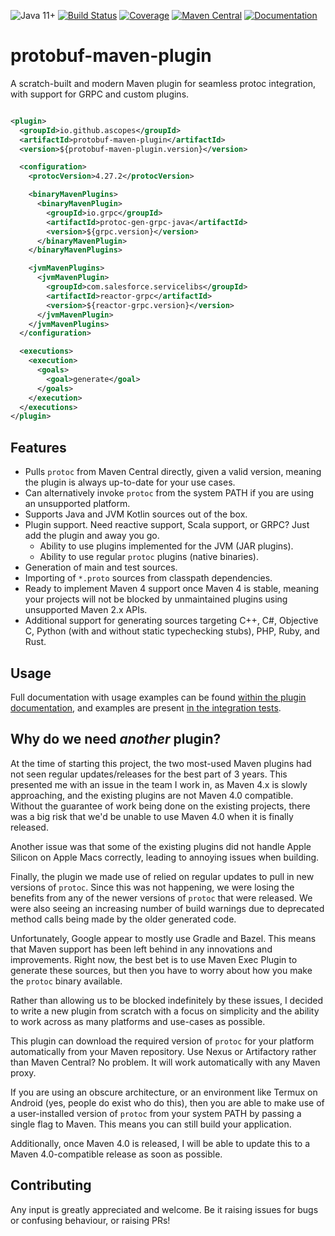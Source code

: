 ![Java 11+](https://img.shields.io/badge/Java-11+-blue?logo=openjdk&logoColor=white)
[![Build Status](https://github.com/ascopes/protobuf-maven-plugin/actions/workflows/build.yml/badge.svg?branch=main)](https://github.com/ascopes/protobuf-maven-plugin/actions/workflows/build.yml)
[![Coverage](https://img.shields.io/codecov/c/github/ascopes/protobuf-maven-plugin/main)](https://codecov.io/gh/ascopes/protobuf-maven-plugin)
[![Maven Central](https://img.shields.io/maven-central/v/io.github.ascopes/protobuf-maven-plugin)](https://central.sonatype.com/artifact/io.github.ascopes/protobuf-maven-plugin)
[![Documentation](https://img.shields.io/badge/Documentation-latest-blue?logo=apache-maven)](https://ascopes.github.io/protobuf-maven-plugin)

# protobuf-maven-plugin

A scratch-built and modern Maven plugin for seamless protoc integration, with support for GRPC and custom plugins.

```xml

<plugin>
  <groupId>io.github.ascopes</groupId>
  <artifactId>protobuf-maven-plugin</artifactId>
  <version>${protobuf-maven-plugin.version}</version>

  <configuration>
    <protocVersion>4.27.2</protocVersion>

    <binaryMavenPlugins>
      <binaryMavenPlugin>
        <groupId>io.grpc</groupId>
        <artifactId>protoc-gen-grpc-java</artifactId>
        <version>${grpc.version}</version>
      </binaryMavenPlugin>
    </binaryMavenPlugins>

    <jvmMavenPlugins>
      <jvmMavenPlugin>
        <groupId>com.salesforce.servicelibs</groupId>
        <artifactId>reactor-grpc</artifactId>
        <version>${reactor-grpc.version}</version>
      </jvmMavenPlugin>
    </jvmMavenPlugins>
  </configuration>

  <executions>
    <execution>
      <goals>
        <goal>generate</goal>
      </goals>
    </execution>
  </executions>
</plugin>
```

## Features

- Pulls `protoc` from Maven Central directly, given a valid version, meaning the plugin is always up-to-date for your use cases.
- Can alternatively invoke `protoc` from the system PATH if you are using an unsupported platform.
- Supports Java and JVM Kotlin sources out of the box.
- Plugin support. Need reactive support, Scala support, or GRPC? Just add the plugin and away you go.
  - Ability to use plugins implemented for the JVM (JAR plugins).
  - Ability to use regular `protoc` plugins (native binaries).
- Generation of main and test sources.
- Importing of `*.proto` sources from classpath dependencies.
- Ready to implement Maven 4 support once Maven 4 is stable, meaning your projects will not be blocked by unmaintained plugins using
  unsupported Maven 2.x APIs.
- Additional support for generating sources targeting C++, C#, Objective C, Python (with and without static typechecking stubs),
  PHP, Ruby, and Rust.

## Usage

Full documentation with usage examples can be found [within the plugin documentation](https://ascopes.github.io/protobuf-maven-plugin),
and  examples are present [in the integration tests](https://github.com/ascopes/protobuf-maven-plugin/tree/main/protobuf-maven-plugin/src/it).

## Why do we need _another_ plugin?

At the time of starting this project, the two most-used Maven plugins had not seen regular 
updates/releases for the best part of 3 years. This presented me with an issue in the team I work in,
as Maven 4.x is slowly approaching, and the existing plugins are not Maven 4.0 compatible. Without
the guarantee of work being done on the existing projects, there was a big risk that we'd be unable
to use Maven 4.0 when it is finally released.

Another issue was that some of the existing plugins did not handle Apple Silicon on Apple Macs
correctly, leading to annoying issues when building.

Finally, the plugin we made use of relied on regular updates to pull in new versions of 
`protoc`. Since this was not happening, we were losing the benefits from any of the newer versions
of `protoc` that were released. We were also seeing an increasing number of build warnings due to
deprecated method calls being made by the older generated code.

Unfortunately, Google appear to mostly use Gradle and Bazel. This means that Maven support has been
left behind in any innovations and improvements. Right now, the best bet is to use Maven Exec Plugin
to generate these sources, but then you have to worry about how you make the `protoc` binary available.

Rather than allowing us to be blocked indefinitely by these issues, I decided to write a new plugin
from scratch with a focus on simplicity and the ability to work across as many platforms and
use-cases as possible. 

This plugin can download the required version of `protoc` for your platform automatically from your
Maven repository. Use Nexus or Artifactory rather than Maven Central? No problem. It will work
automatically with any Maven proxy.

If you are using an obscure architecture, or an environment like Termux on Android (yes, people do
exist who do this), then you are able to make use of a user-installed version of `protoc` from your
system PATH by passing a single flag to Maven. This means you can still build your application.

Additionally, once Maven 4.0 is released, I will be able to update this to a
Maven 4.0-compatible release as soon as possible.

## Contributing

Any input is greatly appreciated and welcome. Be it raising issues for bugs or confusing behaviour,
or raising PRs!
